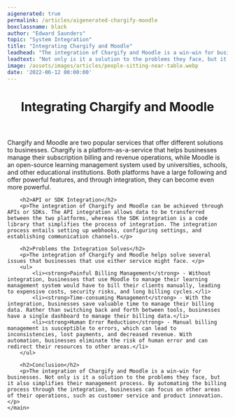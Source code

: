 ```yaml
---
aigenerated: true
permalink: /articles/aigenerated-chargify-moodle
boxclassname: black
author: "Edward Saunders"
topic: "System Integration"
title: "Integrating Chargify and Moodle"
leadhead: "The integration of Chargify and Moodle is a win-win for businesses"
leadtext: "Not only is it a solution to the problems they face, but it also simplifies their management process. By automating the billing process through the integration, businesses can focus on other areas of their operations, such as customer service and product innovation."
image: /assets/images/articles/people-sitting-near-table.webp
date: '2022-06-12 00:00:00'
---
```

<div class="arttext">	<header>
		<h1>Integrating Chargify and Moodle</h1>
	</header>
	<main>
		<p>Chargify and Moodle are two popular services that offer different solutions to businesses. Chargify is a platform-as-a-service that helps businesses manage their subscription billing and revenue operations, while Moodle is an open-source learning management system used by universities, schools, and other educational institutions. Both platforms have a large following and offer powerful features, and through integration, they can become even more powerful.</p>
		
		<h2>API or SDK Integration</h2>
		<p>The integration of Chargify and Moodle can be achieved through APIs or SDKs. The API integration allows data to be transferred between the two platforms, whereas the SDK integration is a code library that simplifies the process of integration. The integration process entails setting up webhooks, configuring settings, and establishing communication channels.</p>

		<h2>Problems the Integration Solves</h2>
		<p>The integration of Chargify and Moodle helps solve several issues that businesses that use either service might face. </p>
		<ul>
			<li><strong>Painful Billing Management</strong> - Without integration, businesses that use Moodle to manage their learning management system would have to bill their clients manually, leading to expensive costs, security risks, and long billing cycles.</li>
			<li><strong>Time-consuming Management</strong> - With the integration, businesses save valuable time to manage their billing data. Rather than switching back and forth between tools, businesses have a single dashboard to manage their billing data.</li>
			<li><strong>Human Error Reduction</strong> - Manual billing management is susceptible to errors, which can lead to inconsistencies, lost payments, and decreased revenue. With automation, businesses eliminate the risk of human error and can redirect their resources to other areas.</li>
		</ul>

		<h2>Conclusion</h2>
		<p>The integration of Chargify and Moodle is a win-win for businesses. Not only is it a solution to the problems they face, but it also simplifies their management process. By automating the billing process through the integration, businesses can focus on other areas of their operations, such as customer service and product innovation.</p>
	</main>
</div>